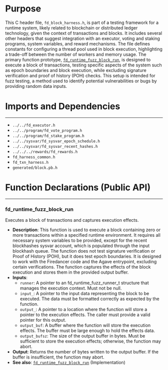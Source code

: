 # Purpose
This C header file, `fd_block_harness.h`, is part of a testing framework for a runtime system, likely related to blockchain or distributed ledger technology, given the context of transactions and blocks. It includes several other headers that suggest integration with an executor, voting and staking programs, system variables, and reward mechanisms. The file defines constants for configuring a thread pool used in block execution, highlighting a trade-off between the number of workers and memory usage. The primary function prototype, [`fd_runtime_fuzz_block_run`](#fd_runtime_fuzz_block_run), is designed to execute a block of transactions, testing specific aspects of the system such as epoch boundaries and block execution, while excluding signature verification and proof of history (POH) checks. This setup is intended for fuzz testing, a method used to identify potential vulnerabilities or bugs by providing random data inputs.
# Imports and Dependencies

---
- `../../fd_executor.h`
- `../../program/fd_vote_program.h`
- `../../program/fd_stake_program.h`
- `../../sysvar/fd_sysvar_epoch_schedule.h`
- `../../sysvar/fd_sysvar_recent_hashes.h`
- `../../../rewards/fd_rewards.h`
- `fd_harness_common.h`
- `fd_txn_harness.h`
- `generated/block.pb.h`


# Function Declarations (Public API)

---
### fd\_runtime\_fuzz\_block\_run<!-- {{#callable_declaration:fd_runtime_fuzz_block_run}} -->
Executes a block of transactions and captures execution effects.
- **Description**: This function is used to execute a block containing zero or more transactions within a specified runtime environment. It requires all necessary system variables to be provided, except for the recent blockhashes sysvar account, which is populated through the input blockhash queue. The function does not test signature verification or Proof of History (POH), but it does test epoch boundaries. It is designed to work with the Firedancer code and the Agave entrypoint, excluding certain verifications. The function captures the effects of the block execution and stores them in the provided output buffer.
- **Inputs**:
    - `runner`: A pointer to an fd_runtime_fuzz_runner_t structure that manages the execution context. Must not be null.
    - `input_`: A pointer to the input data representing the block to be executed. The data must be formatted correctly as expected by the function.
    - `output_`: A pointer to a location where the function will store a pointer to the execution effects. The caller must provide a valid pointer for this output.
    - `output_buf`: A buffer where the function will store the execution effects. The buffer must be large enough to hold the effects data.
    - `output_bufsz`: The size of the output buffer in bytes. Must be sufficient to store the execution effects; otherwise, the function may abort.
- **Output**: Returns the number of bytes written to the output buffer. If the buffer is insufficient, the function may abort.
- **See also**: [`fd_runtime_fuzz_block_run`](fd_block_harness.c.driver.md#fd_runtime_fuzz_block_run)  (Implementation)


